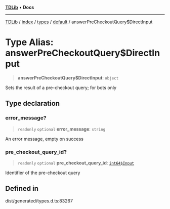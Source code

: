 [**TDLib**](../../../../../../README.md) • **Docs**

***

[TDLib](../../../../../../modules.md) / [index](../../../../../README.md) / [types](../../../README.md) / [default](../README.md) / answerPreCheckoutQuery$DirectInput

# Type Alias: answerPreCheckoutQuery$DirectInput

> **answerPreCheckoutQuery$DirectInput**: `object`

Sets the result of a pre-checkout query; for bots only

## Type declaration

### error\_message?

> `readonly` `optional` **error\_message**: `string`

An error message, empty on success

### pre\_checkout\_query\_id?

> `readonly` `optional` **pre\_checkout\_query\_id**: [`int64$Input`](int64$Input-1.md)

Identifier of the pre-checkout query

## Defined in

dist/generated/types.d.ts:83267
